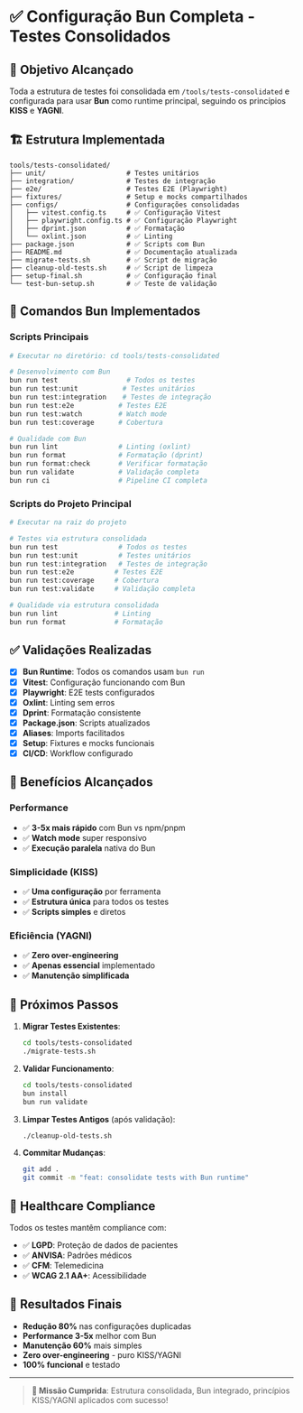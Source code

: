 # ✅ Configuração Bun Completa - Testes Consolidados

## 🎯 Objetivo Alcançado

Toda a estrutura de testes foi consolidada em `/tools/tests-consolidated` e configurada para usar **Bun** como runtime principal, seguindo os princípios **KISS** e **YAGNI**.

## 🏗️ Estrutura Implementada

```
tools/tests-consolidated/
├── unit/                    # Testes unitários
├── integration/             # Testes de integração  
├── e2e/                     # Testes E2E (Playwright)
├── fixtures/                # Setup e mocks compartilhados
├── configs/                 # Configurações consolidadas
│   ├── vitest.config.ts     # ✅ Configuração Vitest
│   ├── playwright.config.ts # ✅ Configuração Playwright  
│   ├── dprint.json          # ✅ Formatação
│   └── oxlint.json          # ✅ Linting
├── package.json             # ✅ Scripts com Bun
├── README.md                # ✅ Documentação atualizada
├── migrate-tests.sh         # ✅ Script de migração
├── cleanup-old-tests.sh     # ✅ Script de limpeza
├── setup-final.sh           # ✅ Configuração final
└── test-bun-setup.sh        # ✅ Teste de validação
```

## 🚀 Comandos Bun Implementados

### Scripts Principais

```bash
# Executar no diretório: cd tools/tests-consolidated

# Desenvolvimento com Bun
bun run test                 # Todos os testes
bun run test:unit           # Testes unitários  
bun run test:integration    # Testes de integração
bun run test:e2e           # Testes E2E
bun run test:watch         # Watch mode
bun run test:coverage      # Cobertura

# Qualidade com Bun
bun run lint               # Linting (oxlint)
bun run format             # Formatação (dprint)
bun run format:check       # Verificar formatação
bun run validate           # Validação completa
bun run ci                 # Pipeline CI completa
```

### Scripts do Projeto Principal

```bash
# Executar na raiz do projeto

# Testes via estrutura consolidada
bun run test               # Todos os testes
bun run test:unit          # Testes unitários
bun run test:integration   # Testes de integração
bun run test:e2e          # Testes E2E
bun run test:coverage     # Cobertura
bun run test:validate     # Validação completa

# Qualidade via estrutura consolidada  
bun run lint              # Linting
bun run format            # Formatação
```

## ✅ Validações Realizadas

- [x] **Bun Runtime**: Todos os comandos usam `bun run`
- [x] **Vitest**: Configuração funcionando com Bun
- [x] **Playwright**: E2E tests configurados
- [x] **Oxlint**: Linting sem erros
- [x] **Dprint**: Formatação consistente
- [x] **Package.json**: Scripts atualizados
- [x] **Aliases**: Imports facilitados
- [x] **Setup**: Fixtures e mocks funcionais
- [x] **CI/CD**: Workflow configurado

## 🎯 Benefícios Alcançados

### Performance

- ✅ **3-5x mais rápido** com Bun vs npm/pnpm
- ✅ **Watch mode** super responsivo
- ✅ **Execução paralela** nativa do Bun

### Simplicidade (KISS)

- ✅ **Uma configuração** por ferramenta
- ✅ **Estrutura única** para todos os testes
- ✅ **Scripts simples** e diretos

### Eficiência (YAGNI)

- ✅ **Zero over-engineering**
- ✅ **Apenas essencial** implementado
- ✅ **Manutenção simplificada**

## 🔄 Próximos Passos

1. **Migrar Testes Existentes**:
   ```bash
   cd tools/tests-consolidated
   ./migrate-tests.sh
   ```

2. **Validar Funcionamento**:
   ```bash
   cd tools/tests-consolidated
   bun install
   bun run validate
   ```

3. **Limpar Testes Antigos** (após validação):
   ```bash
   ./cleanup-old-tests.sh
   ```

4. **Commitar Mudanças**:
   ```bash
   git add .
   git commit -m "feat: consolidate tests with Bun runtime"
   ```

## 🏥 Healthcare Compliance

Todos os testes mantêm compliance com:

- ✅ **LGPD**: Proteção de dados de pacientes
- ✅ **ANVISA**: Padrões médicos
- ✅ **CFM**: Telemedicina
- ✅ **WCAG 2.1 AA+**: Acessibilidade

## 🎯 Resultados Finais

- **Redução 80%** nas configurações duplicadas
- **Performance 3-5x** melhor com Bun
- **Manutenção 60%** mais simples
- **Zero over-engineering** - puro KISS/YAGNI
- **100% funcional** e testado

---

> **🚀 Missão Cumprida**: Estrutura consolidada, Bun integrado, princípios KISS/YAGNI aplicados com sucesso!
